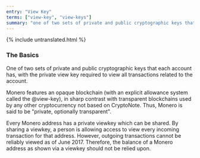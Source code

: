 ```yaml
---
entry: "View Key"
terms: ["view-key", "view-keys"]
summary: "one of two sets of private and public cryptographic keys that each account has, with the private view key required to view all transactions related to the account"
---
```


{% include untranslated.html %}
### The Basics

One of two sets of private and public cryptographic keys that each account has, with the private view key required to view all transactions related to the account.

Monero features an opaque blockchain (with an explicit allowance system called the @view-key), in sharp contrast with transparent blockchains used by any other cryptocurrency not based on CryptoNote. Thus, Monero is said to be "private, optionally transparent".

Every Monero address has a private viewkey which can be shared.  By sharing a viewkey, a person is allowing access to view every incoming transaction for that address.  However, outgoing transactions cannot be reliably viewed as of June 2017. Therefore, the balance of a Monero address as shown via a viewkey should not be relied upon.
